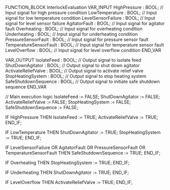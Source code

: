 FUNCTION_BLOCK InterlockEvaluation
VAR_INPUT
    HighPressure : BOOL; // Input signal for high pressure condition
    LowTemperature : BOOL; // Input signal for low temperature condition
    LevelSensorFailure : BOOL; // Input signal for level sensor failure
    AgitatorFault : BOOL; // Input signal for agitator fault
    Overheating : BOOL; // Input signal for overheating condition
    Underheating : BOOL; // Input signal for underheating condition
    PressureSensorFault : BOOL; // Input signal for pressure sensor fault
    TemperatureSensorFault : BOOL; // Input signal for temperature sensor fault
    LevelOverflow : BOOL; // Input signal for level overflow condition
END_VAR

VAR_OUTPUT
    IsolateFeed : BOOL; // Output signal to isolate feed
    ShutDownAgitator : BOOL; // Output signal to shut down agitator
    ActivateReliefValve : BOOL; // Output signal to activate relief valve
    StopHeatingSystem : BOOL; // Output signal to stop heating system
    SafeShutdownSequence : BOOL; // Output signal to initiate safe shutdown sequence
END_VAR

// Main execution logic
IsolateFeed := FALSE;
ShutDownAgitator := FALSE;
ActivateReliefValve := FALSE;
StopHeatingSystem := FALSE;
SafeShutdownSequence := FALSE;

IF HighPressure THEN
    IsolateFeed := TRUE;
    ActivateReliefValve := TRUE;
END_IF;

IF LowTemperature THEN
    ShutDownAgitator := TRUE;
    StopHeatingSystem := TRUE;
END_IF;

IF LevelSensorFailure OR AgitatorFault OR PressureSensorFault OR TemperatureSensorFault THEN
    SafeShutdownSequence := TRUE;
END_IF;

IF Overheating THEN
    StopHeatingSystem := TRUE;
END_IF;

IF Underheating THEN
    ShutDownAgitator := TRUE;
END_IF;

IF LevelOverflow THEN
    ActivateReliefValve := TRUE;
END_IF;



